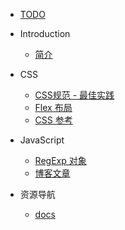 * [TODO](todo.md)

* Introduction
    * [简介](README.md)

* CSS
    * [CSS规范 - 最佳实践](css-practice.md)
    * [Flex 布局](css-flex.md)
    * [CSS 参考](css-reference.md)

* JavaScript
    * [RegExp 对象](js-regexp.md)
    * [博客文章](js-blog.md)

* 资源导航
    * [docs](docs.md)